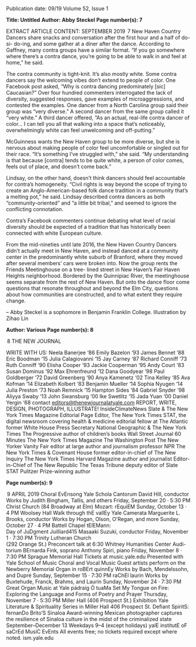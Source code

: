 Publication date: 09/19
Volume 52, Issue 1

**Title:  Untitled**
**Author: Abby Steckel**
**Page number(s): 7**

EXTRACT ARTICLE CONTENT:
SEPTEMBER 2019
 7
New Haven Country Dancers share snacks and 
conversation after the first hour and a half of do-si-
do-ing, and some gather at a diner after the dance. 
According to Gaffney, many contra groups have 
a similar format. “If you go somewhere where 
there’s a contra dance, you’re going to be able to 
walk in and feel at home,” he said. 

The contra community is tight-knit. It’s also 
mostly white. Some contra dancers say the 
welcoming vibes don’t extend to people of 
color. One Facebook post asked, “Why is contra 
dancing predominately [sic] Caucasian?” Over 
four hundred commenters interrogated the lack 
of diversity, suggested responses, gave examples 
of microaggressions, and contested the examples. 
One dancer from a North Carolina group said 
their group was “very diverse.” A second dancer 
from the same group called it “very white.” A 
third dancer offered, “As an actual, real-life contra 
dancer of color… I can tell you all that walking 
into a space that’s noticeably, overwhelmingly 
white can feel unwelcoming and off-putting.” 

McGuinness wants the New Haven group to 
be more diverse, but she is nervous about making 
people of color feel uncomfortable or singled 
out for their race. “It’s something I’ve struggled 
with,” she said. “My understanding is that because 
[contra] tends to be quite white, a person of color 
comes, feels out of place, and doesn’t come back.” 

Lindsay, on the other hand, doesn’t think dancers 
should feel accountable for contra’s homogeneity. 
“Civil rights is way beyond the scope of trying 
to create an Anglo-American-based folk dance 
tradition in a community that’s a melting pot,” 
he said. Lindsay described contra dancers as both 
“community-oriented” and “a little bit tribal,” and 
seemed to ignore the conflicting connotation. 

Contra’s Facebook commenters continue debating 
what level of racial diversity should be expected 
of a tradition that has historically been connected 
with white European culture. 

From the mid-nineties until late 2016, the 
New Haven Country Dancers didn’t actually 
meet in New Haven, and instead danced at a 
community center in the predominantly white 
suburb of Branford, where they moved after 
several members’ cars were broken into. Now the 
group rents the Friends Meetinghouse on a tree-
lined street in New Haven’s Fair Haven Heights 
neighborhood. Bordered by the Quinnipiac River, 
the meetinghouse seems separate from the rest 
of New Haven. But onto the dance floor come 
questions that resonate throughout and beyond 
the Elm City, questions about how communities 
are constructed, and to what extent they require 
change. 

– Abby Steckel is a sophomore in 
Benjamin Franklin College.
Illustration by Zihao Lin


**Author: Various**
**Page number(s): 8**

 8
THE  NEW  JOURNAL
   
 
  
 
 
 
 
 
WRITE WITH US:
Neela Banerjee ‘86
Emily Bazelon ‘93
James Bennet ‘88
Eric Boodman ‘15
Julia Calagiovanni ‘15
Jay Carney ‘87
Richard Conniff ‘73
Ruth Conniff ‘90
Elisha Cooper ‘93
Jackie Cooperman ‘95
Andy Court ‘83
Susan Dominus ‘92
Max Ehrenfreund ‘12
Dana Goodyear ‘98
Paul Goldberger ‘72
David Greenberg ‘90
Anya Kamenetz ‘02
Tina Kelley ‘85
Ava Kofman ‘14 
Elizabeth Kolbert ‘83
Benjamin Mueller ‘14
Sophia Nyugen ‘14
Julia Preston ‘73
Noah Remnick ‘15
Hampton Sides ‘84
Gabriel Snyder ‘98
Aliyya Swaby ‘13
John Swansburg ‘00
Ike Swetlitz ‘15
Jada Yuan ‘00
Daniel Yergin ‘68
contact editors@thenewjournalatyale.com
REPORT, WRITE, DESIGN, PHOTOGRAPH, ILLUSTRATE!
InsideClimateNews
Slate & The New York Times Magazine
Editorial Page Editor, The New York Times
STAT, the digital newsroom covering health & medicine
editorial fellow at The Atlantic
former White House Press Secretary
National Geographic & The New York Times
The Progressive
author of children’s books
Wall Street Journal
60 Minutes
The New York Times Magazine
The Washington Post
The New Yorker
Vanity Fair editor at large
author and journalism professor
NPR
The New York Times & Covenant House
former editor-in-chief of The New Inquiry
The New York Times
Harvard Magazine
author and journalist
Editor-in-Chief of The New Republic
The Texas Tribune
deputy editor of Slate
STAT
Pulitzer Prize-winning author



**Page number(s): 9**

 9
APRIL 2019
Choral EvEnsong
Yale Schola Cantorum
David Hill, conductor
Works by Judith Bingham, Tallis, and 
others
Friday, September 20 · 5:30 PM
Christ Church (84 Broadway at Elm)
Mozart: rEquiEM
Sunday, October 13 · 4 PM
Woolsey Hall
Walk through thE 
vallEy
Yale Camerata
Marguerite L. Brooks, conductor
Works by Hogan, Olson, O’Regan, and 
more
Sunday, October 27 · 4 PM
Battell Chapel
tElEMann:  
Day of JuDgment
Juilliard415
Masaaki Suzuki, conductor
Friday, November 1 · 7:30 PM
Trinity Lutheran Church  
(292 Orange St.)
Preconcert talk at 6:30
Whitney Humanities Center Audi-
torium
BErnarda Fink, soprano
Anthony Spiri, piano
Friday, November 8 · 7:30 PM
Sprague Memorial Hall
Tickets at music.yale.edu
Presented with Yale School of Music
Choral and Vocal Music
Guest artists perform on the 
Newberry Memorial Organ in 
roBErt quinnEy
Works by Bach, Mendelssohn, and 
Dupré
Sunday, September 15 · 7:30 PM
raChEl laurin
Works by Buxtehude, Franck, Brahms, 
and Laurin
Sunday, November 24 · 7:30 PM
Great Organ Music at Yale
pádraig Ó tuaMa
Set My Tongue on Fire: Exploring 
the Language and Forms of Poetry 
and Prayer
Thursday, November 7 · 5:30 PM
Miller Hall (406 Prospect St.)
Exhibition
Yale Literature & Spirituality Series
in Miller Hall 
406 Prospect St.
Defiant SpiritS: 
fernanDo Brito’S 
Sinaloa
Award-winning Mexican 
photographer captures the 
resilience of Sinaloa culture in the 
midst of the criminalized state
September–December 13
Weekdays 9–4 (except holidays)
yalE 
institutE 
oF saCrEd 
MusiC 
EvEnts
All events free; no tickets 
required except where noted.
ism.yale.edu